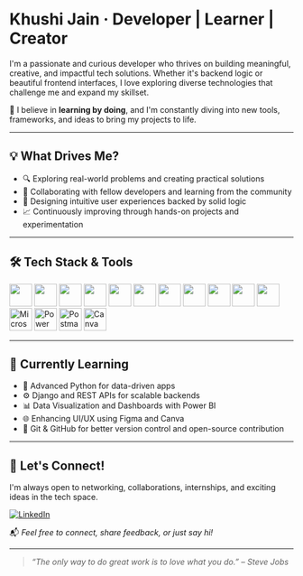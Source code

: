 # Khushi Jain · Developer | Learner | Creator

I'm a passionate and curious developer who thrives on building meaningful, creative, and impactful tech solutions. Whether it's backend logic or beautiful frontend interfaces, I love exploring diverse technologies that challenge me and expand my skillset.

🚀 I believe in **learning by doing**, and I'm constantly diving into new tools, frameworks, and ideas to bring my projects to life.

---

## 💡 What Drives Me?

- 🔍 Exploring real-world problems and creating practical solutions  
- 🤝 Collaborating with fellow developers and learning from the community  
- 🎨 Designing intuitive user experiences backed by solid logic  
- 📈 Continuously improving through hands-on projects and experimentation  

---

## 🛠️ Tech Stack & Tools

<p align="left">
  <a href="https://en.wikipedia.org/wiki/C_(programming_language)" target="_blank"><img src="https://cdn.jsdelivr.net/gh/devicons/devicon/icons/c/c-original.svg" width="40"/></a>
  <a href="https://isocpp.org/" target="_blank"><img src="https://cdn.jsdelivr.net/gh/devicons/devicon/icons/cplusplus/cplusplus-original.svg" width="40"/></a>
  <a href="https://www.python.org/" target="_blank"><img src="https://cdn.jsdelivr.net/gh/devicons/devicon/icons/python/python-original.svg" width="40"/></a>
  <a href="https://www.djangoproject.com/" target="_blank"><img src="https://cdn.jsdelivr.net/gh/devicons/devicon/icons/django/django-plain.svg" width="40"/></a>
  <a href="https://developer.mozilla.org/en-US/docs/Web/HTML" target="_blank"><img src="https://cdn.jsdelivr.net/gh/devicons/devicon/icons/html5/html5-original.svg" width="40"/></a>
  <a href="https://developer.mozilla.org/en-US/docs/Web/CSS" target="_blank"><img src="https://cdn.jsdelivr.net/gh/devicons/devicon/icons/css3/css3-original.svg" width="40"/></a>
  <a href="https://developer.mozilla.org/en-US/docs/Web/JavaScript" target="_blank"><img src="https://cdn.jsdelivr.net/gh/devicons/devicon/icons/javascript/javascript-original.svg" width="40"/></a>
  <a href="https://www.mysql.com/" target="_blank"><img src="https://cdn.jsdelivr.net/gh/devicons/devicon/icons/mysql/mysql-original.svg" width="40"/></a>
  <a href="https://pandas.pydata.org/" target="_blank"><img src="https://cdn.jsdelivr.net/gh/devicons/devicon/icons/pandas/pandas-original.svg" width="40"/></a>
  <a href="https://git-scm.com/" target="_blank"><img src="https://cdn.jsdelivr.net/gh/devicons/devicon/icons/git/git-original.svg" width="40"/></a>
  <a href="https://www.figma.com/" target="_blank"><img src="https://cdn.jsdelivr.net/gh/devicons/devicon/icons/figma/figma-original.svg" width="40"/></a>
  <a href="https://www.microsoft.com/en-us/microsoft-365/excel" target="_blank"><img src="https://img.icons8.com/color/48/000000/microsoft-excel-2019--v1.png" width="40" title="Microsoft Excel"/></a>
  <a href="https://powerbi.microsoft.com/" target="_blank"><img src="https://img.icons8.com/color/48/000000/power-bi.png" width="40" title="Power BI"/></a>
  <a href="https://www.postman.com/" target="_blank"><img src="https://img.icons8.com/external-tal-revivo-color-tal-revivo/48/000000/external-postman-is-the-only-complete-api-development-environment-logo-color-tal-revivo.png" width="40" title="Postman"/></a>
  <a href="https://www.canva.com/" target="_blank"><img src="https://img.icons8.com/color/48/000000/canva.png" width="40" title="Canva"/></a>
</p>

---

## 📌 Currently Learning

- 🐍 Advanced Python for data-driven apps  
- ⚙️ Django and REST APIs for scalable backends  
- 📊 Data Visualization and Dashboards with Power BI  
- 🌐 Enhancing UI/UX using Figma and Canva  
- 🔐 Git & GitHub for better version control and open-source contribution

---

## 🤝 Let's Connect!

I'm always open to networking, collaborations, internships, and exciting ideas in the tech space.

[![LinkedIn](https://img.shields.io/badge/LinkedIn-blue?logo=linkedin&style=for-the-badge)](https://www.linkedin.com/in/khushiijainn?utm_source=share&utm_campaign=share_via&utm_content=profile&utm_medium=android_app)

📬 _Feel free to connect, share feedback, or just say hi!_

---

> _“The only way to do great work is to love what you do.” – Steve Jobs_
